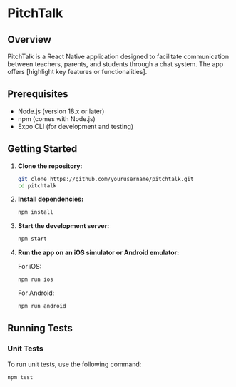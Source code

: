 # PitchTalk

## Overview

PitchTalk is a React Native application designed to facilitate communication between teachers, parents, and students through a chat system. The app offers [highlight key features or functionalities].

## Prerequisites

- Node.js (version 18.x or later)
- npm (comes with Node.js)
- Expo CLI (for development and testing)

## Getting Started

1. **Clone the repository:**

    ```bash
    git clone https://github.com/yourusername/pitchtalk.git
    cd pitchtalk
    ```

2. **Install dependencies:**

    ```bash
    npm install
    ```

3. **Start the development server:**

    ```bash
    npm start
    ```

4. **Run the app on an iOS simulator or Android emulator:**

    For iOS:

    ```bash
    npm run ios
    ```

    For Android:

    ```bash
    npm run android
    ```

## Running Tests

### Unit Tests

To run unit tests, use the following command:

```bash
npm test
